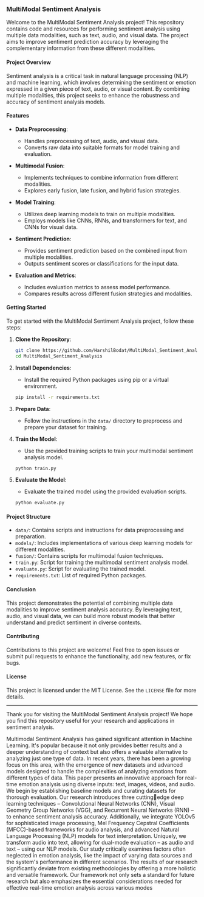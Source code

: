 ### MultiModal Sentiment Analysis

Welcome to the MultiModal Sentiment Analysis project! This repository contains code and resources for performing sentiment analysis using multiple data modalities, such as text, audio, and visual data. The project aims to improve sentiment prediction accuracy by leveraging the complementary information from these different modalities.

#### Project Overview

Sentiment analysis is a critical task in natural language processing (NLP) and machine learning, which involves determining the sentiment or emotion expressed in a given piece of text, audio, or visual content. By combining multiple modalities, this project seeks to enhance the robustness and accuracy of sentiment analysis models.

#### Features

- **Data Preprocessing**:
  - Handles preprocessing of text, audio, and visual data.
  - Converts raw data into suitable formats for model training and evaluation.

- **Multimodal Fusion**:
  - Implements techniques to combine information from different modalities.
  - Explores early fusion, late fusion, and hybrid fusion strategies.

- **Model Training**:
  - Utilizes deep learning models to train on multiple modalities.
  - Employs models like CNNs, RNNs, and transformers for text, and CNNs for visual data.

- **Sentiment Prediction**:
  - Provides sentiment prediction based on the combined input from multiple modalities.
  - Outputs sentiment scores or classifications for the input data.

- **Evaluation and Metrics**:
  - Includes evaluation metrics to assess model performance.
  - Compares results across different fusion strategies and modalities.

#### Getting Started

To get started with the MultiModal Sentiment Analysis project, follow these steps:

1. **Clone the Repository**:
   ```bash
   git clone https://github.com/HarshilBodat/MultiModal_Sentiment_Analysis.git
   cd MultiModal_Sentiment_Analysis
   ```

2. **Install Dependencies**:
   - Install the required Python packages using pip or a virtual environment.
   ```bash
   pip install -r requirements.txt
   ```

3. **Prepare Data**:
   - Follow the instructions in the `data/` directory to preprocess and prepare your dataset for training.

4. **Train the Model**:
   - Use the provided training scripts to train your multimodal sentiment analysis model.
   ```bash
   python train.py
   ```

5. **Evaluate the Model**:
   - Evaluate the trained model using the provided evaluation scripts.
   ```bash
   python evaluate.py
   ```

#### Project Structure

- `data/`: Contains scripts and instructions for data preprocessing and preparation.
- `models/`: Includes implementations of various deep learning models for different modalities.
- `fusion/`: Contains scripts for multimodal fusion techniques.
- `train.py`: Script for training the multimodal sentiment analysis model.
- `evaluate.py`: Script for evaluating the trained model.
- `requirements.txt`: List of required Python packages.

#### Conclusion

This project demonstrates the potential of combining multiple data modalities to improve sentiment analysis accuracy. By leveraging text, audio, and visual data, we can build more robust models that better understand and predict sentiment in diverse contexts.

#### Contributing

Contributions to this project are welcome! Feel free to open issues or submit pull requests to enhance the functionality, add new features, or fix bugs.

#### License

This project is licensed under the MIT License. See the `LICENSE` file for more details.

---

Thank you for visiting the MultiModal Sentiment Analysis project! We hope you find this repository useful for your research and applications in sentiment analysis.

Multimodal Sentiment Analysis has gained
significant attention in Machine Learning. It's popular because
it not only provides better results and a deeper understanding
of context but also offers a valuable alternative to analyzing
just one type of data. In recent years, there has been a growing
focus on this area, with the emergence of new datasets and
advanced models designed to handle the complexities of
analyzing emotions from different types of data. This paper
presents an innovative approach for real-time emotion analysis
using diverse inputs: text, images, videos, and audio. We begin
by establishing baseline models and curating datasets for
thorough evaluation. Our research introduces three cuttingedge deep learning techniques – Convolutional Neural
Networks (CNN), Visual Geometry Group Networks (VGG),
and Recurrent Neural Networks (RNN) – to enhance sentiment
analysis accuracy. Additionally, we integrate YOLOv5 for
sophisticated image processing, Mel Frequency Cepstral
Coefficients (MFCC)-based frameworks for audio analysis,
and advanced Natural Language Processing (NLP) models for
text interpretation. Uniquely, we transform audio into text,
allowing for dual-mode evaluation – as audio and text – using
our NLP models. Our study critically examines factors often
neglected in emotion analysis, like the impact of varying data
sources and the system's performance in different scenarios.
The results of our research significantly deviate from existing
methodologies by offering a more holistic and versatile
framework. Our framework not only sets a standard for future
research but also emphasizes the essential considerations
needed for effective real-time emotion analysis
across various modes
